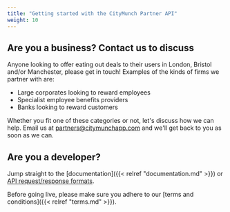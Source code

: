 ```yaml
---
title: "Getting started with the CityMunch Partner API"
weight: 10
---
```


## Are you a business? Contact us to discuss

Anyone looking to offer eating out deals to their users in London, Bristol and/or Manchester, please get in touch! Examples of the kinds of firms we partner with are:

* Large corporates looking to reward employees
* Specialist employee benefits providers
* Banks looking to reward customers

Whether you fit one of these categories or not, let's discuss how we can help. Email us at [partners@citymunchapp.com](mailto:partners@citymunchapp.com) and we'll get back to you as soon as we can.

## Are you a developer?

Jump straight to the [documentation]({{< relref "documentation.md" >}})
or [API request/response formats](https://prod-api.citymunchapp.com/swagger-ui.html).

Before going live, please make sure you adhere to our
[terms and conditions]({{< relref "terms.md" >}}).
